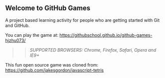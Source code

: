 ## Welcome to GitHub Games

A project based learning activity for people who are getting started with Git and GitHub.

You can play the game at: https://githubschool.github.io/github-games-hjzhu073/

>> _*SUPPORTED BROWSERS*: Chrome, Firefox, Safari, Opera and IE9+_

This fun open source game was cloned from: https://github.com/jakesgordon/javascript-tetris
